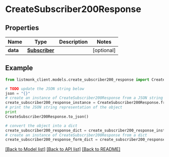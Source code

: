 # CreateSubscriber200Response


## Properties
Name | Type | Description | Notes
------------ | ------------- | ------------- | -------------
**data** | [**Subscriber**](Subscriber.md) |  | [optional] 

## Example

```python
from listmonk_client.models.create_subscriber200_response import CreateSubscriber200Response

# TODO update the JSON string below
json = "{}"
# create an instance of CreateSubscriber200Response from a JSON string
create_subscriber200_response_instance = CreateSubscriber200Response.from_json(json)
# print the JSON string representation of the object
print
CreateSubscriber200Response.to_json()

# convert the object into a dict
create_subscriber200_response_dict = create_subscriber200_response_instance.to_dict()
# create an instance of CreateSubscriber200Response from a dict
create_subscriber200_response_form_dict = create_subscriber200_response.from_dict(create_subscriber200_response_dict)
```
[[Back to Model list]](../README.md#documentation-for-models) [[Back to API list]](../README.md#documentation-for-api-endpoints) [[Back to README]](../README.md)


